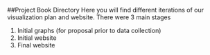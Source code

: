 ##Project Book Directory
Here you will find different iterations of our visualization plan and website. There were 3 main stages
1. Initial graphs (for proposal prior to data collection)
2. Initial website
3. Final website
